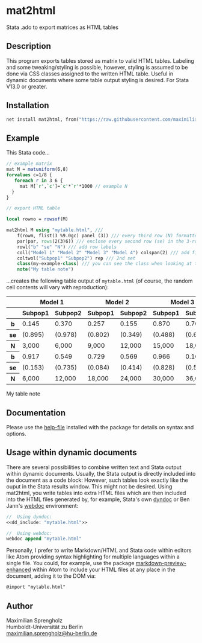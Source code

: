 # mat2html
Stata .ado to export matrices as HTML tables

## Description
This program exports tables stored as matrix to valid HTML tables.  Labeling and some tweaking/styling is possible, however, styling is assumed to be done via CSS classes assigned to the written HTML table.  Useful in dynamic documents where some table output styling is desired. For Stata V13.0 or greater.

## Installation
```Stata
net install mat2html, from("https://raw.githubusercontent.com/maximilian-sprengholz/mat2html/master/pkg/")
```

## Example
This Stata code...

```Stata
// example matrix
mat M = matuniform(6,8)
forvalues c=1/8 {
   foreach r in 3 6 {
     mat M[`r',`c']=`c'*`r'*1000 // example N
  }
}

// export HTML table

local rowno = rowsof(M)

mat2html M using "mytable.html", ///
    f(rowm, flist(3 %9.0gc) panel (3)) /// every third row (N) formatted as %9.0gc
    par(par, rows(2(3)6)) /// enclose every second row (se) in the 3-row panel in parentheses
    rowl("b" "se" "N") /// add row labels
    coll("Model 1" "Model 2" "Model 3" "Model 4") colspan(2) /// add first set of col labels
    coltwol("Subpop1" "Subpop2") rep /// 2nd set
    class(my-example-class) /// you can see the class when looking at the HTML code
    note("My table note")
```
...creates the following table output of `mytable.html` (of course, the random cell contents will vary with reproduction):

<table class="my-example-class">
<thead>
<tr><th></th><th colspan="2">Model 1</th><th colspan="2">Model 2</th><th colspan="2">Model 3</th><th colspan="2">Model 4</th>
</tr>
<tr><th></th><th>Subpop1</th><th>Subpop2</th><th>Subpop1</th><th>Subpop2</th><th>Subpop1</th><th>Subpop2</th><th>Subpop1</th><th>Subpop2</th></tr>
</thead>
<tbody>
<tr><th>b</th><td>0.145</td><td>0.370</td><td>0.257</td><td>0.155</td><td>0.870</td><td>0.709</td><td>0.439</td><td>0.324</td>
</tr>
<tr><th>se</th><td>(0.895)</td><td>(0.978)</td><td>(0.802)</td><td>(0.349)</td><td>(0.488)</td><td>(0.609)</td><td>(0.724)</td><td>(0.565)</td>
</tr>
<tr><th>N</th><td>3,000</td><td>6,000</td><td>9,000</td><td>12,000</td><td>15,000</td><td>18,000</td><td>21,000</td><td>24,000</td>
</tr>
<tr><th>b</th><td>0.917</td><td>0.549</td><td>0.729</td><td>0.569</td><td>0.966</td><td>0.169</td><td>0.076</td><td>0.781</td>
</tr>
<tr><th>se</th><td>(0.153)</td><td>(0.735)</td><td>(0.084)</td><td>(0.414)</td><td>(0.828)</td><td>(0.552)</td><td>(0.664)</td><td>(0.490)</td>
</tr>
<tr><th>N</th><td>6,000</td><td>12,000</td><td>18,000</td><td>24,000</td><td>30,000</td><td>36,000</td><td>42,000</td><td>48,000</td>
</tr>
</tbody></table>
<span class="legend">My table note</span>

## Documentation
Please use the [help-file](pkg/mat2html.sthlp) installed with the package for details on syntax and options.

## Usage within dynamic documents
There are several possibilities to combine written text and Stata output within dynamic documents. Usually, the Stata output is directly included into the document as a code block: However, such tables look exactly like the ouput in the Stata results window. This might not be desired. Using mat2html, you write tables into extra HTML files which are then included into the HTML files generated by, for example, Stata's own [dyndoc](https://www.stata.com/manuals/pdyndoc.pdf) or Ben Jann's [webdoc](http://repec.sowi.unibe.ch/stata/webdoc/index.html) environment:

```Stata
//  Using dyndoc:
<<dd_include: "mytable.html">>

//  Using webdoc:
webdoc append "mytable.html"
```

Personally, I prefer to write Markdown/HTML and Stata code within editors like Atom providing syntax highlighting for multiple languages within a single file. You could, for example, use the package [markdown-preview-enhanced](https://github.com/shd101wyy/markdown-preview-enhanced) within Atom to include your HTML files at any place in the document, adding it to the DOM via:

```markdown
@import "mytable.html"
```

## Author
Maximilian Sprengholz<br />
Humboldt-Universität zu Berlin<br />
[maximilian.sprengholz@hu-berlin.de](mailto:maximilian.sprengholz@hu-berlin.de)
